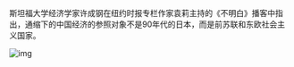斯坦福大学经济学家许成钢在纽约时报专栏作家袁莉主持的《不明白》播客中指出，通缩下的中国经济的参照对象不是90年代的日本，而是前苏联和东欧社会主义国家。


![img](https://chinadigitaltimes.net/chinese/files/2023/08/dailyquote230826.png)

